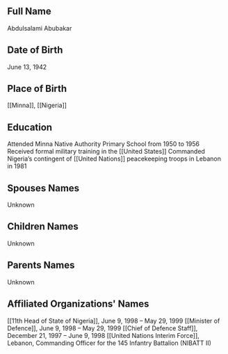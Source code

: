 ## Full Name
Abdulsalami Abubakar

## Date of Birth
June 13, 1942

## Place of Birth
[[Minna]], [[Nigeria]]

## Education
Attended Minna Native Authority Primary School from 1950 to 1956
Received formal military training in the [[United States]]
Commanded Nigeria’s contingent of [[United Nations]] peacekeeping troops in Lebanon in 1981

## Spouses Names
Unknown

## Children Names
Unknown

## Parents Names
Unknown

## Affiliated Organizations' Names
[[11th Head of State of Nigeria]], June 9, 1998 – May 29, 1999
[[Minister of Defence]], June 9, 1998 – May 29, 1999
[[Chief of Defence Staff]], December 21, 1997 – June 9, 1998
[[United Nations Interim Force]], Lebanon, Commanding Officer for the 145 Infantry Battalion (NIBATT II)

